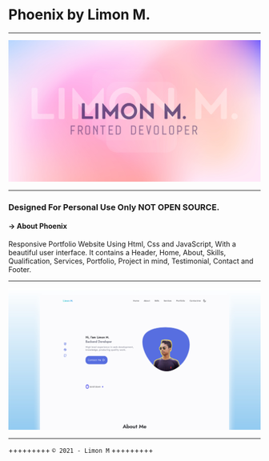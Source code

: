 # Phoenix by Limon M.

---

![Phoenix Preview](/Limon.png)

---


###  Designed For Personal Use Only NOT OPEN SOURCE.

#### → About Phoenix

Responsive Portfolio Website Using Html, Css and JavaScript, With a beautiful user interface. It contains a Header, Home, About, Skills, Qualification, Services, Portfolio, Project in mind, Testimonial, Contact and Footer.

---

![Phoenix Preview](/preview.png)

---

 +++++++++ `© 2021 - Limon M` +++++++++
